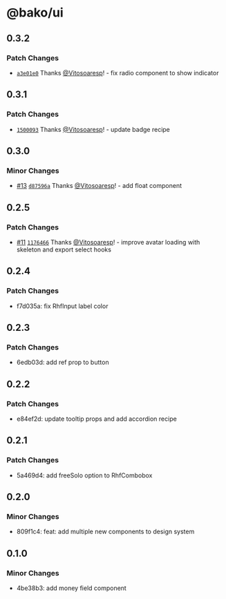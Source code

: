 # @bako/ui

## 0.3.2

### Patch Changes

- [`a3e01e0`](https://github.com/infinitybase/bako-ui/commit/a3e01e0201727956ed4dcc7ee8a9396818a893cf) Thanks [@Vitosoaresp](https://github.com/Vitosoaresp)! - fix radio component to show indicator

## 0.3.1

### Patch Changes

- [`1500093`](https://github.com/infinitybase/bako-ui/commit/150009323542ef0c87855bb5f4a2984525028731) Thanks [@Vitosoaresp](https://github.com/Vitosoaresp)! - update badge recipe

## 0.3.0

### Minor Changes

- [#13](https://github.com/infinitybase/bako-ui/pull/13) [`d87596a`](https://github.com/infinitybase/bako-ui/commit/d87596ab6ea9db1aa2009d76668b667f5809c1fa) Thanks [@Vitosoaresp](https://github.com/Vitosoaresp)! - add float component

## 0.2.5

### Patch Changes

- [#11](https://github.com/infinitybase/bako-ui/pull/11) [`1176466`](https://github.com/infinitybase/bako-ui/commit/117646679e5e9e45f161694b8cec46cd9a49fcc9) Thanks [@Vitosoaresp](https://github.com/Vitosoaresp)! - improve avatar loading with skeleton and export select hooks

## 0.2.4

### Patch Changes

- f7d035a: fix RhfInput label color

## 0.2.3

### Patch Changes

- 6edb03d: add ref prop to button

## 0.2.2

### Patch Changes

- e84ef2d: update tooltip props and add accordion recipe

## 0.2.1

### Patch Changes

- 5a469d4: add freeSolo option to RhfCombobox

## 0.2.0

### Minor Changes

- 809f1c4: feat: add multiple new components to design system

## 0.1.0

### Minor Changes

- 4be38b3: add money field component
